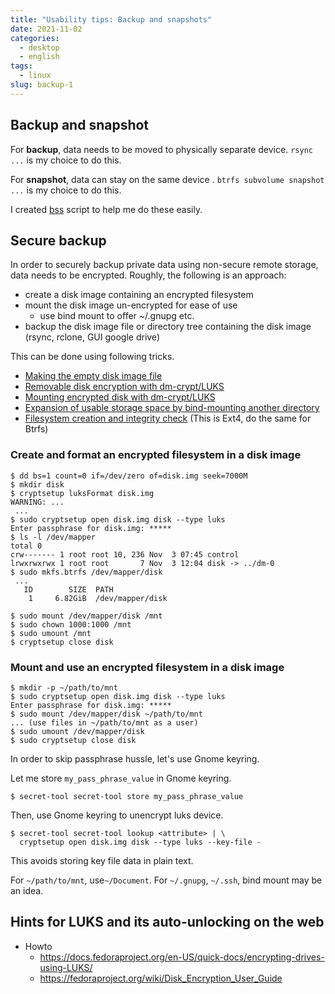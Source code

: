 ```yaml
---
title: "Usability tips: Backup and snapshots"
date: 2021-11-02
categories:
  - desktop
  - english
tags:
  - linux
slug: backup-1
---
```


## Backup and snapshot

For **backup**, data needs to be moved to physically separate device.  `rsync ...` is
my choice to do this.

For **snapshot**, data can stay on the same device .  `btrfs subvolume snapshot ...`
is my choice to do this.

I created [bss](https://github.com/osamuaoki/bss) script to help me do these easily.

## Secure backup

In order to securely backup private data using non-secure remote storage, data
needs to be encrypted.  Roughly, the following is an approach:

* create a disk image containing an encrypted filesystem
* mount the disk image un-encrypted for ease of use
    * use bind mount to offer ~/.gnupg etc.
* backup the disk image file or directory tree containing the disk image (rsync, rclone, GUI google drive)

This can be done using following tricks.

* [Making the empty disk image file](https://www.debian.org/doc/manuals/debian-reference/ch09.en.html#_making_the_empty_disk_image_file)
* [Removable disk encryption with dm-crypt/LUKS](https://www.debian.org/doc/manuals/debian-reference/ch09.en.html#_removable_disk_encryption_with_dm_crypt_luks)
* [Mounting encrypted disk with dm-crypt/LUKS](https://www.debian.org/doc/manuals/debian-reference/ch09.en.html#_mounting_encrypted_disk_with_dm_crypt_luks)
* [Expansion of usable storage space by bind-mounting another directory](https://www.debian.org/doc/manuals/debian-reference/ch09.en.html#_expansion_of_usable_storage_space_by_bind_mounting_another_directory)
* [Filesystem creation and integrity check](https://www.debian.org/doc/manuals/debian-reference/ch09.en.html#_filesystem_creation_and_integrity_check) (This is Ext4, do the same for Btrfs)

### Create and format an encrypted filesystem in a disk image

```
$ dd bs=1 count=0 if=/dev/zero of=disk.img seek=7000M
$ mkdir disk
$ cryptsetup luksFormat disk.img
WARNING: ...
 ...
$ sudo cryptsetup open disk.img disk --type luks
Enter passphrase for disk.img: *****
$ ls -l /dev/mapper
total 0
crw------- 1 root root 10, 236 Nov  3 07:45 control
lrwxrwxrwx 1 root root       7 Nov  3 12:04 disk -> ../dm-0
$ sudo mkfs.btrfs /dev/mapper/disk
 ...
   ID        SIZE  PATH
    1     6.82GiB  /dev/mapper/disk

$ sudo mount /dev/mapper/disk /mnt
$ sudo chown 1000:1000 /mnt
$ sudo umount /mnt
$ cryptsetup close disk
```

### Mount and use an encrypted filesystem in a disk image

```
$ mkdir -p ~/path/to/mnt
$ sudo cryptsetup open disk.img disk --type luks
Enter passphrase for disk.img: *****
$ sudo mount /dev/mapper/disk ~/path/to/mnt
... (use files in ~/path/to/mnt as a user)
$ sudo umount /dev/mapper/disk
$ sudo cryptsetup close disk
```

In order to skip passphrase hussle, let's use Gnome keyring.

Let me store `my_pass_phrase_value` in Gnome keyring.

```
$ secret-tool secret-tool store my_pass_phrase_value
```

Then, use Gnome keyring to unencrypt luks device.

```
$ secret-tool secret-tool lookup <attribute> | \
  cryptsetup open disk.img disk --type luks --key-file -
```

This avoids storing key file data in plain text.

For `~/path/to/mnt`, use`~/Document`.  For `~/.gnupg`, `~/.ssh`, bind mount may
be an idea.

## Hints for LUKS and its auto-unlocking on the web

* Howto
    * https://docs.fedoraproject.org/en-US/quick-docs/encrypting-drives-using-LUKS/
    * https://fedoraproject.org/wiki/Disk_Encryption_User_Guide

<!-- vim: set sw=2 sts=2 ai si et tw=79 ft=markdown: -->
